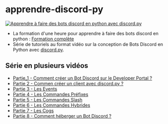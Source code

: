 # apprendre-discord-py


[![Apprendre à faire des bots discord en python avec discord.py](https://img.youtube.com/vi/LHF1dgwW6aw/maxresdefault.jpg)](https://www.youtube.com/watch?v=LHF1dgwW6aw&list=PLeXyx0kOyiXtMBudGqaM8FSEZOlj98azp&index=5)


- La formation d'une heure pour apprendre à faire des bots discord en python : [Formation complète](https://www.youtube.com/watch?v=LHF1dgwW6aw&list=PLeXyx0kOyiXtMBudGqaM8FSEZOlj98azp&index=5)
- Série de tutoriels au format vidéo sur la conception de Bots Discord en Python avec [discord.py](https://github.com/Rapptz/discord.py). 

## Série en plusieurs vidéos

- [Partie_1 - Comment créer un Bot Discord sur le Developer Portal ?](https://www.youtube.com/watch?v=Atcxx0GdtFQ&list=PLeXyx0kOyiXvgzAcWULJkuF55t-zXbbZ-&index=1)
- [Partie 2 - Commen créer un client avec discord.py ?](https://www.youtube.com/watch?v=ucuolf7Od-s&list=PLeXyx0kOyiXvgzAcWULJkuF55t-zXbbZ-&index=2)
- [Partie 3 - Les Events](https://www.youtube.com/watch?v=GFW3Q0ZaycU&list=PLeXyx0kOyiXvgzAcWULJkuF55t-zXbbZ-&index=3)
- [Partie 4 - Les Commandes Préfixes](https://www.youtube.com/watch?v=_mccPrTSgmE&list=PLeXyx0kOyiXvgzAcWULJkuF55t-zXbbZ-&index=4)
- [Partie 5 - Les Commandes Slash](https://www.youtube.com/watch?v=kLYR1hHfkeg&list=PLeXyx0kOyiXvgzAcWULJkuF55t-zXbbZ-&index=5)
- [Partie 6 - Les Commandes Hybrides](https://www.youtube.com/watch?v=etG__dHKAYY&list=PLeXyx0kOyiXvgzAcWULJkuF55t-zXbbZ-&index=6)
- [Partie 7 - Les Cogs](https://www.youtube.com/watch?v=9lwu8Ngs248&list=PLeXyx0kOyiXvgzAcWULJkuF55t-zXbbZ-&index=7)
- [Partie 8 - Comment héberger un Bot Discord ?](https://www.youtube.com/watch?v=VJRzirStaK8&list=PLeXyx0kOyiXvgzAcWULJkuF55t-zXbbZ-&index=8)
